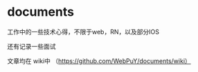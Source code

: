 # documents
工作中的一些技术心得，不限于web，RN，以及部分IOS

还有记录一些面试

文章均在 wiki中 （https://github.com/WebPuY/documents/wiki）
